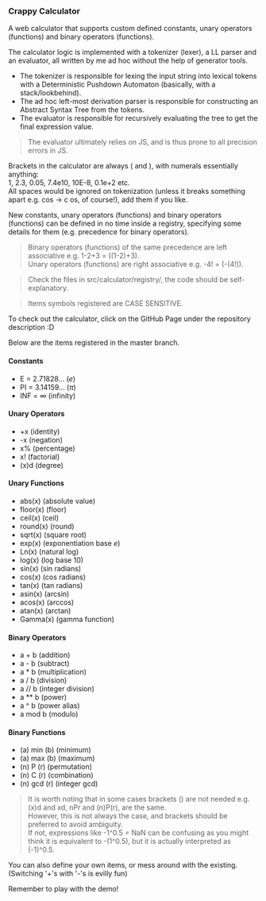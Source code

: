 ### Crappy Calculator

A web calculator that supports custom defined constants, unary operators
(functions) and binary operators (functions).

The calculator logic is implemented with a tokenizer (lexer), a LL parser and an
evaluator, all written by me ad hoc without the help of generator tools.

- The tokenizer is responsible for lexing the input string into lexical tokens
  with a Deterministic Pushdown Automaton (basically, with a stack/lookbehind).
- The ad hoc left-most derivation parser is responsible for constructing an
  Abstract Syntax Tree from the tokens.
- The evaluator is responsible for recursively evaluating the tree to get the
  final expression value.

> The evaluator ultimately relies on JS, and is thus prone to all precision
> errors in JS.

Brackets in the calculator are always ( and ), with numerals essentially
anything:  
1, 2.3, 0.05, 7.4e10, 10E-8, 0.1e+2 etc.  
All spaces would be ignored on tokenization (unless it breaks something apart
e.g. cos → c os, of course!), add them if you like.

New constants, unary operators (functions) and binary operators (functions) can
be defined in no time inside a registry, specifying some details for them (e.g.
precedence for binary operators).

> Binary operators (functions) of the same precedence are left associative e.g.
> 1-2+3 = ((1-2)+3).  
> Unary operators (functions) are right associative e.g. -4! = (-(4!)).

> Check the files in src/calculator/registry/, the code should be
> self-explanatory.

> Items symbols registered are CASE SENSITIVE.

To check out the calculator, click on the GitHub Page under the repository
description :D

Below are the items registered in the master branch.

#### Constants

- E = 2.71828... ($e$)
- PI = 3.14159... ($\pi$)
- INF = $\infty$ (infinity)

#### Unary Operators

- \+x (identity)
- \-x (negation)
- x% (percentage)
- x! (factorial)
- (x)d (degree)

#### Unary Functions

- abs(x) (absolute value)
- floor(x) (floor)
- ceil(x) (ceil)
- round(x) (round)
- sqrt(x) (square root)
- exp(x) (exponentiation base $e$)
- Ln(x) (natural log)
- log(x) (log base 10)
- sin(x) (sin radians)
- cos(x) (cos radians)
- tan(x) (tan radians)
- asin(x) (arcsin)
- acos(x) (arccos)
- atan(x) (arctan)
- Gamma(x) (gamma function)

#### Binary Operators

- a \+ b (addition)
- a \- b (subtract)
- a \* b (multiplication)
- a / b (division)
- a // b (integer division)
- a \*\* b (power)
- a ^ b (power alias)
- a mod b (modulo)

#### Binary Functions

- (a) min (b) (minimum)
- (a) max (b) (maximum)
- (n) P (r) (permutation)
- (n) C (r) (combination)
- (n) gcd (r) (integer gcd)

> It is worth noting that in some cases brackets () are not needed e.g. (x)d and
> xd, nPr and (n)P(r), are the same.  
> However, this is not always the case, and brackets should be preferred to
> avoid ambiguity.  
> If not, expressions like -1^0.5 = NaN can be confusing as you might think it
> is equivalent to -(1^0.5), but it is actually interpreted as (-1)^0.5.

You can also define your own items, or mess around with the existing. (Switching
'+'s with '-'s is evilly fun)

Remember to play with the demo!

